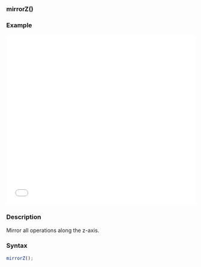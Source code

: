 ### mirrorZ()

### Example

<iframe width="100%" height="450px" src="/sculpture/-LjgoByoopj4Ww4VMaO1?example=true&embed=true" frameborder="0"></iframe>

### Description
Mirror all operations along the z-axis.

### Syntax
```js
mirrorZ();
```